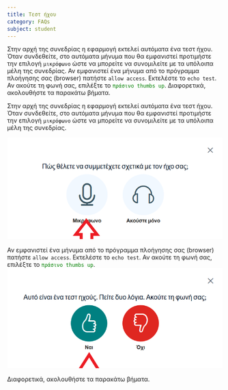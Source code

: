 ```yaml
---
title: Τεστ ήχου
category: FAQs
subject: student
---
```


Στην αρχή της συνεδρίας η εφαρμογή εκτελεί αυτόματα ένα τεστ ήχου. Όταν συνδεθείτε, στο αυτόματα μήνυμα που θα εμφανιστεί προτιμήστε την επιλογή `μικρόφωνο` ώστε να μπορείτε να συνομιλείτε με τα υπόλοιπα μέλη της συνεδρίας. Αν εμφανιστεί ένα μήνυμα από το πρόγραμμα πλοήγησης σας (browser) πατήστε `allow access`. Εκτελέστε το `echo test`. Αν ακούτε τη φωνή σας, επιλέξτε το <span style="color:green">`πράσινο thumbs up`</span>. Διαφορετικά, ακολουθήστε τα παρακάτω βήματα.

<!-- more -->

Στην αρχή της συνεδρίας η εφαρμογή εκτελεί αυτόματα ένα τεστ ήχου. Όταν συνδεθείτε, στο αυτόματα μήνυμα που θα εμφανιστεί προτιμήστε την επιλογή `μικρόφωνο` ώστε να μπορείτε να συνομιλείτε με τα υπόλοιπα μέλη της συνεδρίας.

![alt text](/assets/sound/IMG_1.png)

Αν εμφανιστεί ένα μήνυμα από το πρόγραμμα πλοήγησης σας (browser) πατήστε `allow access`.
Εκτελέστε το `echo test`. Αν ακούτε τη φωνή σας, επιλέξτε το <span style="color:green">`πράσινο thumbs up`</span>.
![alt text](/assets/sound/IMG_2.png)

Διαφορετικά, ακολουθήστε τα παρακάτω βήματα.

